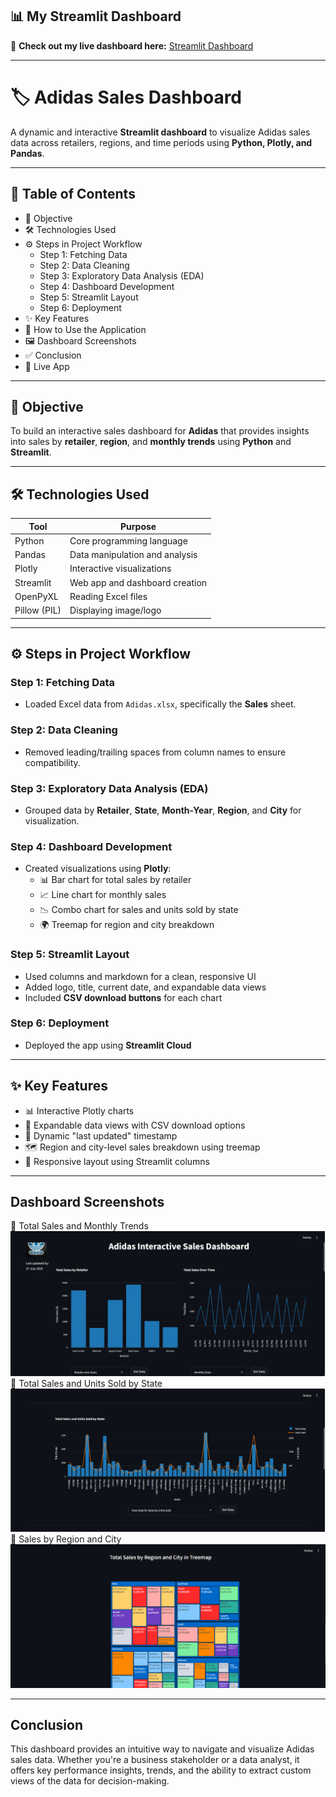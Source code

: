## 📊 My Streamlit Dashboard

🔗 **Check out my live dashboard here:** [Streamlit Dashboard](https://adidas-sales-dashboard-jkk8x56g4xtnyhj8wmytuk.streamlit.app/)

---

# 🏷️ Adidas Sales Dashboard

A dynamic and interactive **Streamlit dashboard** to visualize Adidas sales data across retailers, regions, and time periods using **Python, Plotly, and Pandas**.

---

## 📑 Table of Contents

- 🎯 Objective  
- 🛠️ Technologies Used  
- ⚙️ Steps in Project Workflow  
  - Step 1: Fetching Data  
  - Step 2: Data Cleaning  
  - Step 3: Exploratory Data Analysis (EDA)  
  - Step 4: Dashboard Development  
  - Step 5: Streamlit Layout  
  - Step 6: Deployment  
- ✨ Key Features  
- 📂 How to Use the Application  
- 🖼️ Dashboard Screenshots  
- ✅ Conclusion  
- 🔗 Live App  

---

## 🎯 Objective

To build an interactive sales dashboard for **Adidas** that provides insights into sales by **retailer**, **region**, and **monthly trends** using **Python** and **Streamlit**.

---

## 🛠️ Technologies Used

| Tool         | Purpose                          |
|--------------|----------------------------------|
| Python       | Core programming language        |
| Pandas       | Data manipulation and analysis   |
| Plotly       | Interactive visualizations       |
| Streamlit    | Web app and dashboard creation   |
| OpenPyXL     | Reading Excel files              |
| Pillow (PIL) | Displaying image/logo            |

---

## ⚙️ Steps in Project Workflow

### Step 1: Fetching Data  
- Loaded Excel data from `Adidas.xlsx`, specifically the **Sales** sheet.

### Step 2: Data Cleaning  
- Removed leading/trailing spaces from column names to ensure compatibility.

### Step 3: Exploratory Data Analysis (EDA)  
- Grouped data by **Retailer**, **State**, **Month-Year**, **Region**, and **City** for visualization.

### Step 4: Dashboard Development  
- Created visualizations using **Plotly**:
  - 📊 Bar chart for total sales by retailer  
  - 📈 Line chart for monthly sales  
  - 📉 Combo chart for sales and units sold by state  
  - 🌍 Treemap for region and city breakdown

### Step 5: Streamlit Layout  
- Used columns and markdown for a clean, responsive UI  
- Added logo, title, current date, and expandable data views  
- Included **CSV download buttons** for each chart

### Step 6: Deployment  
- Deployed the app using **Streamlit Cloud**

---

## ✨ Key Features

- 📊 Interactive Plotly charts  
- 🧾 Expandable data views with CSV download options  
- 📅 Dynamic "last updated" timestamp  
- 🗺️ Region and city-level sales breakdown using treemap  
- 🔄 Responsive layout using Streamlit columns  

---

## Dashboard Screenshots
📌 Total Sales and Monthly Trends
![Image](https://github.com/Welde-Dhanashri/Adidas-Sales-Dashboard/blob/main/Total%20Sales%20By%20Retailer%20ANd%20Monthly%20Trends.png?raw=true)
📌 Total Sales and Units Sold by State
![Image](https://github.com/Welde-Dhanashri/Adidas-Sales-Dashboard/blob/main/Total%20Sales%20and%20Units%20Sold.png?raw=true)
📌 Sales by Region and City
![Image](https://github.com/Welde-Dhanashri/Adidas-Sales-Dashboard/blob/main/Total%20Sales%20By%20Region%20And%20State.png?raw=true)

---

## Conclusion
This dashboard provides an intuitive way to navigate and visualize Adidas sales data. Whether you're a business stakeholder or a data analyst, it offers key performance insights, trends, and the ability to extract custom views of the data for decision-making.



